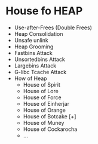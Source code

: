 # House fo HEAP

- Use-after-Frees (Double Frees)
- Heap Consolidation
- Unsafe unlink
- Heap Grooming
- Fastbins Attack
- Unsortedbins Attack
- Largebins Attack
- G-libc Tcache Attack
- How of Heap
   * House of Spirit
   * House of Lore
   * House of Force
   * House of Einherjar
   * House of Orange
   * House of Botcake [+]
   * House of Muney
   * House of Cockarocha
   * ...
    
